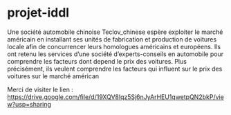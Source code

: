 # projet-iddl
Une société automobile chinoise Teclov_chinese espère exploiter le marché américain en installant ses unités de fabrication et production de voitures locale afin de concurrencer leurs homologues américains et européens. Ils ont retenu les services d’une société d’experts-conseils en automobile pour comprendre les facteurs dont depend le prix des voitures. Plus précisément, ils veulent comprendre les facteurs qui influent sur le prix des voitures sur le marché américan

Merci de visiter le lien : https://drive.google.com/file/d/19XQV8lqz5Sj6nJyArHEU1qwetpQN2bkP/view?usp=sharing




